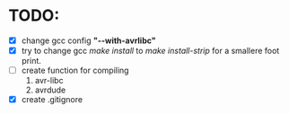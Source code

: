 # TODO:
- [x] change gcc config **"--with-avrlibc"**
- [x] try to change gcc _make install_ to _make install-strip_ for a smallere foot print. 
- [ ] create function for compiling
	1. avr-libc
	2. avrdude
- [x] create .gitignore
